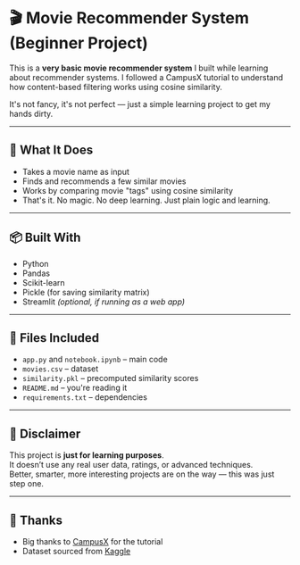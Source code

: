 # 🎬 Movie Recommender System (Beginner Project)

This is a **very basic movie recommender system** I built while learning about recommender systems. I followed a CampusX tutorial to understand how content-based filtering works using cosine similarity.

It's not fancy, it's not perfect — just a simple learning project to get my hands dirty.

---

## 🤖 What It Does

- Takes a movie name as input  
- Finds and recommends a few similar movies  
- Works by comparing movie "tags" using cosine similarity  
- That's it. No magic. No deep learning. Just plain logic and learning.

---

## 📦 Built With

- Python  
- Pandas  
- Scikit-learn  
- Pickle (for saving similarity matrix)  
- Streamlit *(optional, if running as a web app)*

---

## 📂 Files Included

- `app.py` and `notebook.ipynb` – main code  
- `movies.csv` – dataset  
- `similarity.pkl` – precomputed similarity scores  
- `README.md` – you're reading it  
- `requirements.txt` – dependencies

---

## 🚧 Disclaimer

This project is **just for learning purposes**.  
It doesn’t use any real user data, ratings, or advanced techniques.  
Better, smarter, more interesting projects are on the way — this was just step one.

---

## 🙏 Thanks

- Big thanks to [CampusX](https://www.youtube.com/c/CampusX) for the tutorial  
- Dataset sourced from [Kaggle](https://www.kaggle.com/datasets/tmdb/tmdb-movie-metadata)
